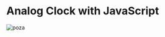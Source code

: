 # Analog Clock with JavaScript



![poza](https://user-images.githubusercontent.com/104298934/211160996-043a8d21-e49a-46a3-b2db-289d7704f377.jpg)

